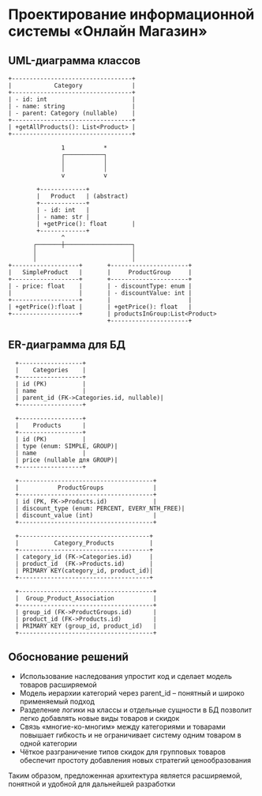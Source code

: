 # Проектирование информационной системы «Онлайн Магазин»
## UML-диаграмма классов

```postgres-sql
+----------------------------------+
|            Category              |
+----------------------------------+
| - id: int                        |
| - name: string                   |
| - parent: Category (nullable)    |
+----------------------------------+
| +getAllProducts(): List<Product> |
+----------------------------------+

               1           *
               ┌───────────┐
               │           │ 
               │           │
               v           v

        +-------------+   
        |   Product   | (abstract)
        +-------------+
        | - id: int   |
        | - name: str |
        | +getPrice(): float       |
        +-------------+   
               ^
       ┌───────┼───────────────────┐
       │                           │
       │                           │
+-------------------+       +----------------------+
|   SimpleProduct   |       |     ProductGroup     |
+-------------------+       +----------------------+
| - price: float    |       | - discountType: enum |
|                   |       | - discountValue: int |
+-------------------+       |                      |
| +getPrice():float |       | +getPrice(): float   |
+-------------------+       | productsInGroup:List<Product> 
                            +----------------------+
```
## ER-диаграмма для БД

```postgres-sql
  +------------------+
  |    Categories    |
  +------------------+
  | id (PK)          |
  | name             |
  | parent_id (FK->Categories.id, nullable)|
  +------------------+

  +------------------+
  |    Products      |
  +------------------+
  | id (PK)          |
  | type (enum: SIMPLE, GROUP)|
  | name             |
  | price (nullable для GROUP)|
  +------------------+

  +--------------------------------------+
  |           ProductGroups              |
  +--------------------------------------+
  | id (PK, FK->Products.id)             |
  | discount_type (enum: PERCENT, EVERY_NTH_FREE)|
  | discount_value (int)                 |
  +--------------------------------------+

  +-------------------------------------+
  |          Category_Products          |
  +-------------------------------------+
  | category_id (FK->Categories.id)     |
  | product_id  (FK->Products.id)       |
  | PRIMARY KEY(category_id, product_id)|
  +-------------------------------------+

  +--------------------------------------+
  |  Group_Product_Association           |
  +--------------------------------------+
  | group_id (FK->ProductGroups.id)      |
  | product_id (FK->Products.id)         |
  | PRIMARY KEY (group_id, product_id)   |
  +--------------------------------------+
```

## Обоснование решений

- Использование наследования упростит код и сделает модель товаров расширяемой
- Модель иерархии категорий через parent_id – понятный и широко применяемый подход
- Разделение логики на классы и отдельные сущности в БД позволит легко добавлять новые виды товаров и скидок
- Связь «многие-ко-многим» между категориями и товарами повышает гибкость и не ограничивает систему одним товаром в одной категории
- Чёткое разграничение типов скидок для групповых товаров обеспечит простоту добавления новых стратегий ценообразования

Таким образом, предложенная архитектура является расширяемой, понятной и удобной для дальнейшей разработки
